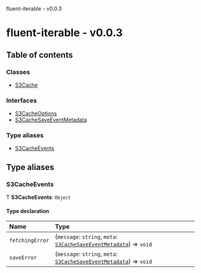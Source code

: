 fluent-iterable - v0.0.3

# fluent-iterable - v0.0.3

## Table of contents

### Classes

- [S3Cache](classes/S3Cache.md)

### Interfaces

- [S3CacheOptions](interfaces/S3CacheOptions.md)
- [S3CacheSaveEventMetadata](interfaces/S3CacheSaveEventMetadata.md)

### Type aliases

- [S3CacheEvents](README.md#s3cacheevents)

## Type aliases

### S3CacheEvents

Ƭ **S3CacheEvents**: `Object`

#### Type declaration

| Name | Type |
| :------ | :------ |
| `fetchingError` | (`message`: `string`, `meta`: [`S3CacheSaveEventMetadata`](interfaces/S3CacheSaveEventMetadata.md)) => `void` |
| `saveError` | (`message`: `string`, `meta`: [`S3CacheSaveEventMetadata`](interfaces/S3CacheSaveEventMetadata.md)) => `void` |

